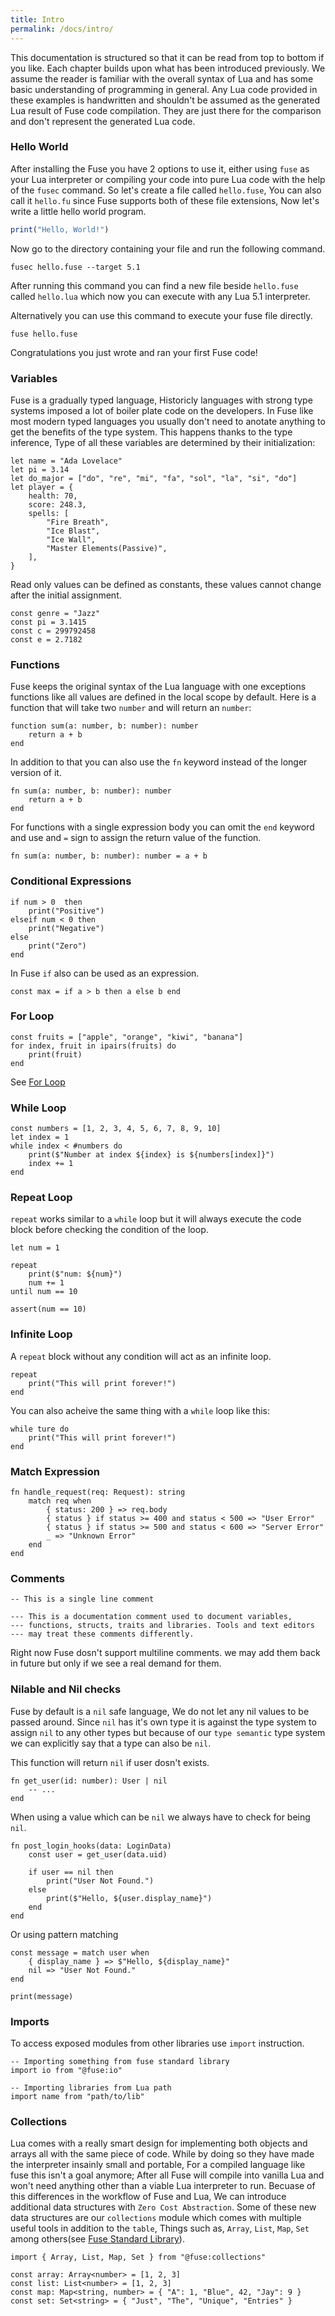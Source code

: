 ```yaml
---
title: Intro
permalink: /docs/intro/
---
```


This documentation is structured so that it can be read from top to bottom if you like. Each chapter builds upon what has been introduced previously. We assume the reader is familiar with the overall syntax of Lua and has some basic understanding of programming in general. Any Lua code provided in these examples is handwritten and shouldn't be assumed as the generated Lua result of Fuse code compilation. They are just there for the comparison and don't represent the generated Lua code.

### Hello World

After installing the Fuse you have 2 options to use it, either using `fuse` as your Lua interpreter or compiling your code into pure Lua code with the help of the `fusec` command.
So let's create a file called `hello.fuse`, You can also call it `hello.fu` since Fuse supports both of these file extensions, Now let's write a little hello world program.

```typescript
print("Hello, World!")
```

Now go to the directory containing your file and run the following command.

```
fusec hello.fuse --target 5.1
```

After running this command you can find a new file beside `hello.fuse` called `hello.lua` which now you can execute with any Lua 5.1 interpreter.

Alternatively you can use this command to execute your fuse file directly.

```
fuse hello.fuse
```

Congratulations you just wrote and ran your first Fuse code!

### Variables

Fuse is a gradually typed language, Historicly languages with strong type systems imposed a lot of boiler plate code on the developers. In Fuse like most modern typed languages you usually don't need to anotate anything to get the benefits of the type system.
This happens thanks to the type inference, Type of all these variables are determined by their initialization:

```fuse
let name = "Ada Lovelace"
let pi = 3.14
let do_major = ["do", "re", "mi", "fa", "sol", "la", "si", "do"]
let player = {
	health: 70,
	score: 248.3,
	spells: [
		"Fire Breath",
		"Ice Blast",
		"Ice Wall",
		"Master Elements(Passive)",
	],
}
```

Read only values can be defined as constants, these values cannot change after the initial assignment.

```fuse
const genre = "Jazz"
const pi = 3.1415
const c = 299792458
const e = 2.7182
```

### Functions

Fuse keeps the original syntax of the Lua language with one exceptions functions like all values are defined in the local scope by default.
Here is a function that will take two `number` and will return an `number`:

```fuse
function sum(a: number, b: number): number
	return a + b
end
```

In addition to that you can also use the `fn` keyword instead of the longer version of it.

```fuse
fn sum(a: number, b: number): number
	return a + b
end
```

For functions with a single expression body you can omit the `end` keyword and use and `=` sign to assign the return value of the function.

```fuse
fn sum(a: number, b: number): number = a + b
```

### Conditional Expressions

```fuse
if num > 0  then
	print("Positive")
elseif num < 0 then
	print("Negative")
else
	print("Zero")
end
```

In Fuse `if` also can be used as an expression.

```fuse
const max = if a > b then a else b end
```

### For Loop

```fuse
const fruits = ["apple", "orange", "kiwi", "banana"]
for index, fruit in ipairs(fruits) do
	print(fruit)
end
```

See [For Loop](/docs/loops/)

### While Loop

```fuse
const numbers = [1, 2, 3, 4, 5, 6, 7, 8, 9, 10]
let index = 1
while index < #numbers do
	print($"Number at index ${index} is ${numbers[index]}")
	index += 1
end
```

### Repeat Loop

`repeat` works similar to a `while` loop but it will always execute the code block before checking the condition of the loop.

```fuse
let num = 1

repeat
	print($"num: ${num}")
	num += 1
until num == 10

assert(num == 10)
```

### Infinite Loop

A `repeat` block without any condition will act as an infinite loop.

```fuse
repeat
	print("This will print forever!")
end
```
You can also acheive the same thing with a `while` loop like this:

```fuse
while ture do
	print("This will print forever!")
end
```

### Match Expression

```fuse
fn handle_request(req: Request): string
	match req when
		{ status: 200 } => req.body
		{ status } if status >= 400 and status < 500 => "User Error"
		{ status } if status >= 500 and status < 600 => "Server Error"
		_ => "Unknown Error"
	end
end
```

### Comments

```fuse
-- This is a single line comment

--- This is a documentation comment used to document variables,
---	functions, structs, traits and libraries. Tools and text editors
--- may treat these comments differently.
```

Right now Fuse dosn't support multiline comments. we may add them back in future but only if we see a real demand for them.

### Nilable and Nil checks

Fuse by default is a `nil` safe language, We do not let any nil values to be passed around. Since `nil` has it's own type it is against the type system to assign `nil` to any other types but because of our `type semantic` type system we can explicitly say that a type can also be `nil`.

This function will return `nil` if user dosn't exists.

```fuse
fn get_user(id: number): User | nil
	-- ...
end
```

When using a value which can be `nil` we always have to check for being `nil`.

```fuse
fn post_login_hooks(data: LoginData)
	const user = get_user(data.uid)

	if user == nil then
		print("User Not Found.")
	else
		print($"Hello, ${user.display_name}")
	end
end
```

Or using pattern matching

```fuse
const message = match user when
	{ display_name } => $"Hello, ${display_name}"
	nil => "User Not Found."
end

print(message)
```

### Imports

To access exposed modules from other libraries use `import` instruction.

```fuse
-- Importing something from fuse standard library
import io from "@fuse:io"

-- Importing libraries from Lua path
import name from "path/to/lib"
```

### Collections

Lua comes with a really smart design for implementing both objects and arrays all with the same piece of code. While by doing so they have made the interpreter insainly small and portable, For a compiled language like fuse this isn't a goal anymore; After all Fuse will compile into vanilla Lua and won't need anything other than a viable Lua interpreter to run.
Becuase of this differences in the workflow of Fuse and Lua, We can introduce additional data structures with `Zero Cost Abstraction`. Some of these new data structures are our `collections` module which comes with multiple useful tools in addition to the `table`, Things such as, `Array`, `List`, `Map`, `Set` among others(see [Fuse Standard Library](/docs/@fuse/)).

```fuse
import { Array, List, Map, Set } from "@fuse:collections"

const array: Array<number> = [1, 2, 3]
const list: List<number> = [1, 2, 3]
const map: Map<string, number> = { "A": 1, "Blue", 42, "Jay": 9 }
const set: Set<string> = { "Just", "The", "Unique", "Entries" }
```
